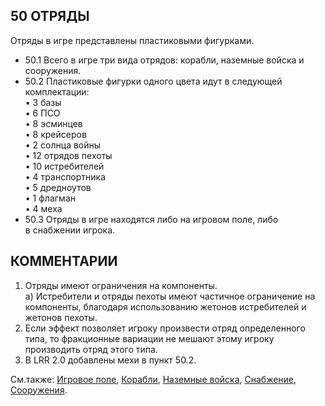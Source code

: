 50 ОТРЯДЫ
---

Отряды в игре представлены пластиковыми фигурками.
* 50.1 Всего в игре три вида отрядов: корабли, наземные войска и сооружения.
* 50.2 Пластиковые фигурки одного цвета идут в следующей комплектации:  
•  3 базы  
•  6 ПСО  
•  8 эсминцев  
•  8 крейсеров  
•  2 солнца войны  
•  12 отрядов пехоты  
•  10 истребителей  
•  4 транспортника  
•  5 дредноутов  
•  1 флагман  
•  4 меха  
* 50.3 Отряды в игре находятся либо на игровом поле, либо в снабжении игрока.

КОММЕНТАРИИ
---
1) Отряды имеют ограничения на компоненты.  
   а) Истребители и отряды пехоты имеют частичное ограничение на компоненты, благодаря использованию жетонов истребителей и жетонов пехоты.
2) Если эффект позволяет игроку произвести отряд определенного типа, то фракционные вариации не мешают этому игроку производить отряд этого типа.
3) В LRR 2.0 добавлены мехи в пункт 50.2.

См.также: [Игровое поле](game_board.md), [Корабли](ships.md), [Наземные войска](ground_forces.md), [Снабжение](reinforcements.md), [Сооружения](structures.md).
